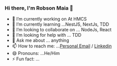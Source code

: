 ### Hi there, I'm Robson Maia 👋


- 🔭 I’m currently working on At HMCS
- 🌱 I’m currently learning ...NestJS, NextJs, TDD
- 👯 I’m looking to collaborate on ... NodeJs, React
- 🤔 I’m looking for help with ... TDD
- 💬 Ask me about ... anything
- 📫 How to reach me: ...[Personal Email](robsonmvieira@gmail.com) / [Linkedin](https://www.linkedin.com/in/robsonmaia/)
- 😄 Pronouns: ...He/Him
- ⚡ Fun fact: ...
